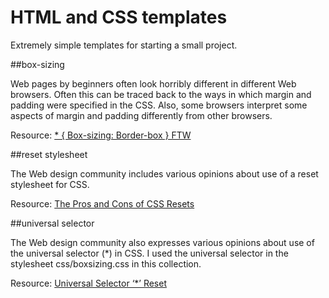 HTML and CSS templates
======================

Extremely simple templates for starting a small project.

##box-sizing

Web pages by beginners often look horribly different in different Web browsers. Often this can be traced back to the ways in which margin and padding were specified in the CSS. Also, some browsers interpret some aspects of margin and padding differently from other browsers. 

Resource: [* { Box-sizing: Border-box } FTW](http://www.paulirish.com/2012/box-sizing-border-box-ftw/)

##reset stylesheet

The Web design community includes various opinions about use of a reset stylesheet for CSS.

Resource: [The Pros and Cons of CSS Resets](http://www.vanseodesign.com/css/css-resets-pros-cons/)

##universal selector

The Web design community also expresses various opinions about use of the universal selector (*) in CSS. I used the universal selector in the stylesheet css/boxsizing.css in this collection.

Resource: [Universal Selector ‘*’ Reset](http://www.cssreset.com/scripts/universal-selector-css-reset/)


